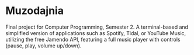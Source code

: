 # Muzodajnia
Final project for Computer Programming, Semester 2. A terminal-based and simplified version of applications such as Spotify, Tidal, or YouTube Music, utilizing the free Jamendo API, featuring a full music player with controls (pause, play, volume up/down).
